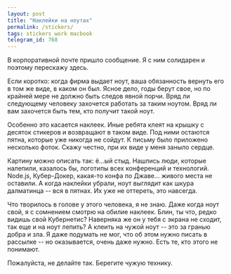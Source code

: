 ```yaml
---
layout: post
title: "Наклейки на ноутах"
permalink: /stickers/
tags: stickers work macbook
telegram_id: 768
---
```


В корпоративной почте пришло сообщение. Я с ним солидарен и поэтому перескажу
здесь.

Если коротко: когда фирма выдает ноут, ваша обязанность вернуть его в том же
виде, в каком он был. Ясное дело, годы берут свое, но по крайней мере не должно
быть следов явной порчи. Вряд ли следующему человеку захочется работать за таким
ноутом. Вряд ли вам захочется быть тем, кто получит такой ноут.

Особенно это касается наклеек. Иные ребята клеят на крышку с десяток стикеров и
возвращают в таком виде. Под ними остаются пятна, которые уже никогда не
сойдут. К письму было приложено несколько фоток. Скажу честно, при их виде у
меня заныло сердце.

Картину можно описать так: ё...ый стыд. Нашлись люди, которые налепили, казалось
бы, логотипы всех конференций и технологий. Node.js, Кубер-Докер, какая-то конфа
по Джаве... живого места не оставили. А когда наклейки убрали, ноут выглядит как
шкура далматинца -- вся в пятнах. Их уже не оттереть, это навсегда.

Что творилось в голове у этого человека, я не знаю. Даже когда ноут свой, я с
сомнением смотрю на обилие наклеек. Блин, ты что, редко видишь свой Кубернетис?
Наверняка же он у тебя с экрана не сходит, так еще и на ноут лепить? А клеить на
чужой ноут -- это за гранью добра и зла. Я даже подумать не мог, что об этом
нужно писать в рассылке -- но оказывается, очень даже нужно. Есть те, кто этого
не понимают.

Пожалуйста, не делайте так. Берегите чужую технику.
